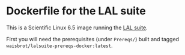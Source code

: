 Dockerfile for the LAL suite
===============================

This is a Scientific Linux 6.5 image running the [LAL suite](https://www.lsc-group.phys.uwm.edu/daswg/docs/howto/lal-install.html).

First you will need the prerequisites (under `Prereqs/`) built and tagged
`waisbrot/lalsuite-prereqs-docker:latest`.
